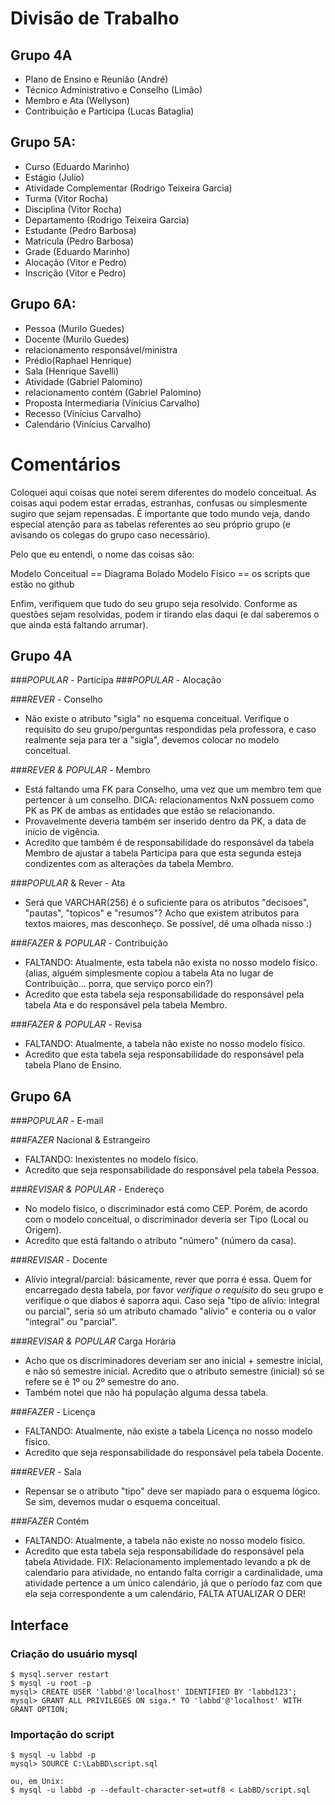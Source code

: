 # Divisão de Trabalho


## Grupo 4A

- Plano de Ensino e Reunião (André)
- Técnico Administrativo e Conselho (Limão)
- Membro e Ata (Wellyson)
- Contribuição e Participa (Lucas Bataglia)


## Grupo 5A:

- Curso (Eduardo Marinho)
- Estágio (Julio)
- Atividade Complementar (Rodrigo Teixeira Garcia)
- Turma (Vitor Rocha)
- Disciplina (Vitor Rocha)
- Departamento (Rodrigo Teixeira Garcia)
- Estudante (Pedro Barbosa)
- Matrícula (Pedro Barbosa)
- Grade (Eduardo Marinho)
- Alocação (Vitor e Pedro)
- Inscrição (Vitor e Pedro)


## Grupo 6A:

- Pessoa (Murilo Guedes)
- Docente (Murilo Guedes)
- relacionamento responsável/ministra
- Prédio(Raphael Henrique)
- Sala (Henrique Savelli)
- Atividade (Gabriel Palomino)
- relacionamento contém (Gabriel Palomino)
- Proposta Intermediaria (Vinícius Carvalho)
- Recesso (Vinícius Carvalho)
- Calendário (Vinícius Carvalho)

# Comentários

Coloquei aqui coisas que notei serem diferentes do modelo conceitual. As coisas aqui podem estar erradas, estranhas, confusas ou simplesmente sugiro que sejam repensadas. É importante que todo mundo veja, dando especial atenção para as tabelas referentes ao seu próprio grupo (e avisando os colegas do grupo caso necessário).

Pelo que eu entendi, o nome das coisas são:

Modelo Conceitual == Diagrama Bolado
Modelo Físico == os scripts que estão no github

Enfim, verifiquem que tudo do seu grupo seja resolvido. Conforme as questões sejam resolvidas, podem ir tirando elas daqui (e daí saberemos o que ainda está faltando arrumar).

## Grupo 4A
###*POPULAR* - Participa
###*POPULAR* - Alocação

###*REVER* - Conselho

- Não existe o atributo "sigla" no esquema conceitual. Verifique o requisito do seu grupo/perguntas respondidas pela professora, e caso realmente seja para ter a "sigla", devemos colocar no modelo conceitual.

###*REVER & POPULAR* - Membro

- Está faltando uma FK para Conselho, uma vez que um membro tem que pertencer à um conselho. DICA: relacionamentos NxN possuem como PK as PK de ambas as entidades que estão se relacionando.
- Provavelmente deveria também ser inserido dentro da PK, a data de início de vigência.
- Acredito que também é de responsabilidade do responsável da tabela Membro de ajustar a tabela Participa para que esta segunda esteja condizentes com as alterações da tabela Membro.

###*POPULAR* & Rever - Ata

- Será que VARCHAR(256) é o suficiente para os atributos "decisoes", "pautas", "topicos" e "resumos"? Acho que existem atributos para textos maiores, mas desconheço. Se possível, dê uma olhada nisso :)

###*FAZER & POPULAR* - Contribuição

- FALTANDO: Atualmente, esta tabela não exista no nosso modelo físico. (alias, alguém simplesmente copiou a tabela Ata no lugar de Contribuição... porra, que serviço porco ein?)
- Acredito que esta tabela seja responsabilidade do responsável pela tabela Ata e do responsável pela tabela Membro.

###*FAZER & POPULAR* - Revisa

- FALTANDO: Atualmente, a tabela não existe no nosso modelo físico.
- Acredito que esta tabela seja responsabilidade do responsável pela tabela Plano de Ensino.

## Grupo 6A

###*POPULAR* - E-mail

###*FAZER* Nacional & Estrangeiro

- FALTANDO: Inexistentes no modelo físico.
- Acredito que seja responsabilidade do responsável pela tabela Pessoa.

###*REVISAR & POPULAR* - Endereço

- No modelo físico, o discriminador está como CEP. Porém, de acordo com o modelo conceitual, o discriminador deveria ser Tipo (Local ou Origem).
- Acredito que está faltando o atributo "número" (número da casa).

###*REVISAR* - Docente

- Alívio integral/parcial: básicamente, rever que porra é essa. Quem for encarregado desta tabela, por favor _verifique o requisito_ do seu grupo e verifique o que diabos é saporra aqui. Caso seja "tipo de alívio: integral ou parcial", seria só um atributo chamado "alívio" e conteria ou o valor "integral" ou "parcial".

###*REVISAR & POPULAR* Carga Horária

- Acho que os discriminadores deveriam ser ano inicial + semestre inicial, e não só semestre inicial. Acredito que o atributo semestre (inicial) só se refere se é 1º ou 2º semestre do ano.
- Também notei que não há população alguma dessa tabela.

###*FAZER* - Licença

- FALTANDO: Atualmente, não existe a tabela Licença no nosso modelo físico.
- Acredito que seja responsabilidade do responsável pela tabela Docente.

###*REVER* - Sala

- Repensar se o atributo "tipo" deve ser mapiado para o esquema lógico. Se sim, devemos mudar o esquema conceitual.


###*FAZER* Contém

- FALTANDO: Atualmente, a tabela não existe no nosso modelo físico.
- Acredito que esta tabela seja responsabilidade do responsável pela tabela Atividade.
FIX: Relacionamento implementado levando a pk de calendario para atividade, no entando falta corrigir a cardinalidade, uma atividade pertence a um único calendário, já que o período faz com que ela seja correspondente a um calendário, FALTA ATUALIZAR O DER!


## Interface

### Criação do usuário mysql
    $ mysql.server restart
    $ mysql -u root -p
    mysql> CREATE USER 'labbd'@'localhost' IDENTIFIED BY 'labbd123';
    mysql> GRANT ALL PRIVILEGES ON siga.* TO 'labbd'@'localhost' WITH GRANT OPTION;

### Importação do script
    $ mysql -u labbd -p
    mysql> SOURCE C:\LabBD\script.sql

    ou, em Unix:
    $ mysql -u labbd -p --default-character-set=utf8 < LabBD/script.sql
